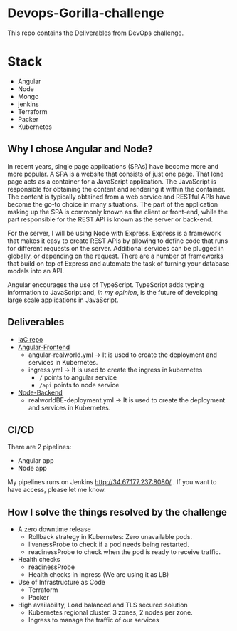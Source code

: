 # Devops-Gorilla-challenge
This repo contains the Deliverables from DevOps challenge.

# Stack
- Angular
- Node
- Mongo
- jenkins
- Terraform
- Packer
- Kubernetes

## Why I chose Angular and Node?
In recent years, single page applications (SPAs) have become more and more popular. A SPA is a website that consists of just one page. That lone page acts as a container for a JavaScript application. The JavaScript is responsible for obtaining the content and rendering it within the container. The content is typically obtained from a web service and RESTful APIs have become the go-to choice in many situations. The part of the application making up the SPA is commonly known as the client or front-end, while the part responsible for the REST API is known as the server or back-end. 

For the server, I will be using Node with Express. Express is a framework that makes it easy to create REST APIs by allowing to define code that runs for different requests on the server. Additional services can be plugged in globally, or depending on the request. There are a number of frameworks that build on top of Express and automate the task of turning your database models into an API. 

Angular encourages the use of TypeScript. TypeScript adds typing information to JavaScript and, *in my opinion*, is the future of developing large scale applications in JavaScript. 

## Deliverables
- [IaC repo](https://github.com/gelopfalcon/terraform-k8s-gcp)
- [Angular-Frontend](https://github.com/gelopfalcon/angular-realworld-example-app)
     - angular-realworld.yml -> It is used to create the deployment and services in Kubernetes.
     - ingress.yml -> It is used to create the ingress in kubernetes
       - `/` points to angular service
       - `/api` points to node service
- [Node-Backend](https://github.com/gelopfalcon/node-express-realworld-example-app)
     - realworldBE-deployment.yml -> It is used to create the deployment and services in Kubernetes.

## CI/CD
There are 2 pipelines:
- Angular app
- Node app

My pipelines runs on Jenkins http://34.67.177.237:8080/ . If you want to have access, please let me know.

## How I solve the things resolved by the challenge
- A zero downtime release
  - Rollback strategy in Kubernetes: Zero unavailable pods.
  - livenessProbe to check if a pod needs being restarted.
  - readinessProbe to check when the pod is ready to receive traffic.
- Health checks
   - readinessProbe
   - Health checks in Ingress (We are using it as LB)
- Use of Infrastructure as Code
   - Terraform
   - Packer
- High availability, Load balanced and TLS secured solution
   - Kubernetes regional cluster. 3 zones, 2 nodes per zone.
   - Ingress to manage the traffic of our services
